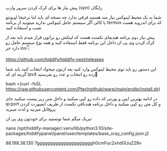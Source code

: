 پیش نیاز ها برای کرک کردن سرور وارپ (vpn) رایگان

شما به یک محیط لینوکس نیاز مند هستید فرقی ندارد چه نسخه ای باید اما ترجیحا اوبونتو یا کالی 
اگر سیستم عامل لینوکس ندارید میتونید از برنامه termux که برای اندروید هست نصب و استفاده کنید

پیش نیاز دوم برنامه هیدیفای نکست هست که لینکش رو براتون قراز میدم باید بعد از کرک کردن وی پی ان داخل این برنامه فقط استفاده کنید و همه نوع سیستم عامل رو دارد جز ios👇

https://github.com/hiddify/hiddify-next/releases

این دستور رو باید توی محیط لینوکس وارد کنید بعد ازتون میخواد انتخاب کنید باید شما گزینه ای که ipv4 زده رو انتخاب و عدد رو بفرستید🦅

bash <(curl -fsSL https://raw.githubusercontent.com/Ptechgithub/warp/main/endip/install.sh)

در ادامه بهترین ایپی و پورتی که داده رو کپی میکنید و داخل متن زیر پیست میکنید جای ip:port و کل متن رو کپی میکنید و داخل برنامه هیدیافی نکست از طریف ایمپورت کردن پروفایل میزنید و لذت میبرید

تبریک میگم شما تونستید برای خودتون وی پی ان 



nano /opt/hiddify-manager/.venv/lib/python3.10/site-packages/hiddifypanel/panel/user/templates/base_xray_config.json.j2

88.198.38.130
7gggggggggggggggggggggh0cmFuc2xhdGUuZ29v
